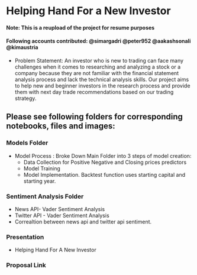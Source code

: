 # Helping Hand For a New Investor
#### Note: This is a reupload of the project for resume purposes
#### Following accounts contributed: @simargadri @peter952 @aakashsonali @kimaustria

* Problem Statement: An investor who is new to trading can face many challenges when it comes to researching and analyzing a stock or a company because they are not familiar with the financial statement analysis process and lack the technical analysis skills. Our project aims to help new and beginner investors in the research process and provide them with next day trade recommendations based on our trading strategy.

## Please see following folders for corresponding notebooks, files and images:
### Models Folder
* Model Process : Broke Down Main Folder into 3 steps of model creation: 
    * Data Collection for Positive Negative and Closing prices predictors
    * Model Training
    * Model Implementation. Backtest function uses starting capital and starting year.


### Sentiment Analysis Folder
* News API- Vader Sentiment Analysis
* Twitter API - Vader Sentiment Analysis
* Correaltion between news api and twitter api sentiment.


### Presentation
* Helping Hand For A New Investor


### Proposal Link
